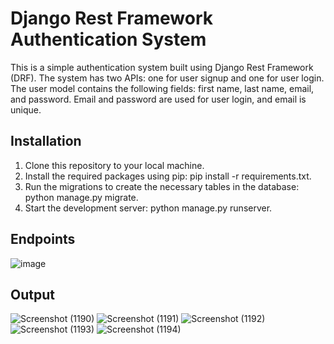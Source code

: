 # Django Rest Framework Authentication System
This is a simple authentication system built using Django Rest Framework (DRF). The system has two APIs: one for user signup and one for user login. 
The user model contains the following fields: first name,
last name, email, and password. Email and password are used for user login, and email is unique.
## Installation 
1) Clone this repository to your local machine.
2) Install the required packages using pip: pip install -r requirements.txt.
3) Run the migrations to create the necessary tables in the database: python manage.py migrate.
4) Start the development server: python manage.py runserver.
## Endpoints
![image](https://user-images.githubusercontent.com/76255902/236339382-2eb76523-d456-4ca1-8e01-19686f71bb3f.png)
## Output
![Screenshot (1190)](https://user-images.githubusercontent.com/76255902/236339857-4f6fa244-0208-427b-ad82-08387dd129a7.png)
![Screenshot (1191)](https://user-images.githubusercontent.com/76255902/236339940-8293c0c2-361b-43c9-b5f1-a74588a4209c.png)
![Screenshot (1192)](https://user-images.githubusercontent.com/76255902/236339956-8019366c-62c6-4a6c-996a-14b8e201e006.png)
![Screenshot (1193)](https://user-images.githubusercontent.com/76255902/236339973-277ff011-032c-43b4-acff-0b69e9fa2f3f.png)
![Screenshot (1194)](https://user-images.githubusercontent.com/76255902/236340019-4f6454b5-1baa-4937-83e6-2120ab894023.png)


